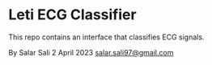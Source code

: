 # Leti ECG Classifier
This repo contains an interface that classifies ECG signals.

By Salar Sali
2 April 2023
salar.sali97@gmail.com
